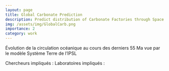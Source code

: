 ```yaml
---
layout: page
title: Global Carbonate Prediction
description: Predict distribution of Carbonate Factories through Space and Time
img: /assets/img/GlobalCarb.png
importance: 2
category: work
---
```

Évolution de la circulation océanique au cours des derniers 55 Ma vue par le modèle Système Terre de l’IPSL

Chercheurs impliqués : 
Laboratoires impliqués : 





